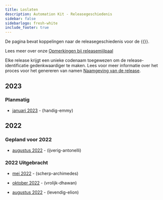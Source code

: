 ```yaml
---
title: Loslaten
description: Automation Kit - Releasegeschiedenis
sidebar: false
sidebarlogo: fresh-white
include_footer: true
---
```

De pagina bevat koppelingen naar de releasegeschiedenis voor de {{<product-name>}}.

Lees meer over onze [Opmerkingen bij releasemijlpaal](/nl/releases/milestones)

Elke release krijgt een unieke codenaam toegewezen om de release-identificatie gedenkwaardiger te maken. Lees voor meer informatie over het proces voor het genereren van namen [Naamgeving van de release](/nl/releases/naming).

## 2023

### Planmatig

- [januari 2023](/nl/releases/january-2023) - (handig-emmy)

## 2022

### Gepland voor 2022

- [augustus 2022](/nl/releases/december-2022) - (ijverig-antonelli)

### 2022 Uitgebracht

- [mei 2022](/nl/releases/november-2022) - (scherp-archimedes)

- [oktober 2022](/nl/releases/october-2022) - (vrolijk-dhawan)

- [augustus 2022](/nl/releases/september-2022) - (levendig-elion)
